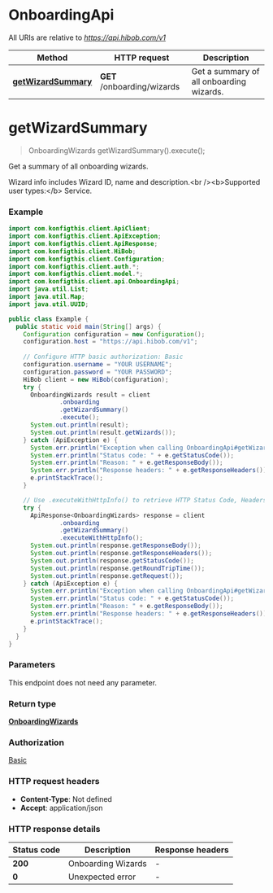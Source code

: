 # OnboardingApi

All URIs are relative to *https://api.hibob.com/v1*

| Method | HTTP request | Description |
|------------- | ------------- | -------------|
| [**getWizardSummary**](OnboardingApi.md#getWizardSummary) | **GET** /onboarding/wizards | Get a summary of all onboarding wizards. |


<a name="getWizardSummary"></a>
# **getWizardSummary**
> OnboardingWizards getWizardSummary().execute();

Get a summary of all onboarding wizards.

Wizard info includes Wizard ID, name and description.&lt;br /&gt;&lt;b&gt;Supported user types:&lt;/b&gt; Service.

### Example
```java
import com.konfigthis.client.ApiClient;
import com.konfigthis.client.ApiException;
import com.konfigthis.client.ApiResponse;
import com.konfigthis.client.HiBob;
import com.konfigthis.client.Configuration;
import com.konfigthis.client.auth.*;
import com.konfigthis.client.model.*;
import com.konfigthis.client.api.OnboardingApi;
import java.util.List;
import java.util.Map;
import java.util.UUID;

public class Example {
  public static void main(String[] args) {
    Configuration configuration = new Configuration();
    configuration.host = "https://api.hibob.com/v1";
    
    // Configure HTTP basic authorization: Basic
    configuration.username = "YOUR USERNAME";
    configuration.password = "YOUR PASSWORD";
    HiBob client = new HiBob(configuration);
    try {
      OnboardingWizards result = client
              .onboarding
              .getWizardSummary()
              .execute();
      System.out.println(result);
      System.out.println(result.getWizards());
    } catch (ApiException e) {
      System.err.println("Exception when calling OnboardingApi#getWizardSummary");
      System.err.println("Status code: " + e.getStatusCode());
      System.err.println("Reason: " + e.getResponseBody());
      System.err.println("Response headers: " + e.getResponseHeaders());
      e.printStackTrace();
    }

    // Use .executeWithHttpInfo() to retrieve HTTP Status Code, Headers and Request
    try {
      ApiResponse<OnboardingWizards> response = client
              .onboarding
              .getWizardSummary()
              .executeWithHttpInfo();
      System.out.println(response.getResponseBody());
      System.out.println(response.getResponseHeaders());
      System.out.println(response.getStatusCode());
      System.out.println(response.getRoundTripTime());
      System.out.println(response.getRequest());
    } catch (ApiException e) {
      System.err.println("Exception when calling OnboardingApi#getWizardSummary");
      System.err.println("Status code: " + e.getStatusCode());
      System.err.println("Reason: " + e.getResponseBody());
      System.err.println("Response headers: " + e.getResponseHeaders());
      e.printStackTrace();
    }
  }
}

```

### Parameters
This endpoint does not need any parameter.

### Return type

[**OnboardingWizards**](OnboardingWizards.md)

### Authorization

[Basic](../README.md#Basic)

### HTTP request headers

 - **Content-Type**: Not defined
 - **Accept**: application/json

### HTTP response details
| Status code | Description | Response headers |
|-------------|-------------|------------------|
| **200** | Onboarding Wizards |  -  |
| **0** | Unexpected error |  -  |

